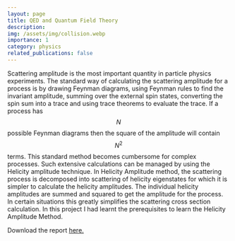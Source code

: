```yaml
---
layout: page
title: QED and Quantum Field Theory
description: 
img: /assets/img/collision.webp
importance: 1
category: physics
related_publications: false
---
```

Scattering amplitude is the most important quantity in particle physics experiments. The standard way of calculating the scattering amplitude for a process is by drawing Feynman diagrams, using Feynman rules to find the invariant amplitude, summing over the external spin states, converting the spin sum into a trace and using trace theorems to evaluate the trace. If a process has $$ N $$ possible Feynman diagrams then the square of the amplitude will contain $$ N^2 $$ terms. This standard method becomes cumbersome for complex processes. Such extensive calculations can be managed by using the Helicity amplitude technique. In Helicity Amplitude method, the scattering process is decomposed into scattering of helicity eigenstates for which it is simpler to calculate the helicity amplitudes. The individual helicity amplitudes are summed and squared to get the amplitude for the process. In certain situations this greatly simplifies the scattering cross section calculation. In this project I had learnt the prerequisites to learn the Helicity Amplitude Method.

Download the report [here.](</assets/pdf/Helicity Amplitude Formalism.pdf>)
